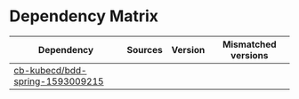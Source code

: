 # Dependency Matrix

Dependency | Sources | Version | Mismatched versions
---------- | ------- | ------- | -------------------
[cb-kubecd/bdd-spring-1593009215](https://github.com/cb-kubecd/bdd-spring-1593009215.git) |  | []() | 
